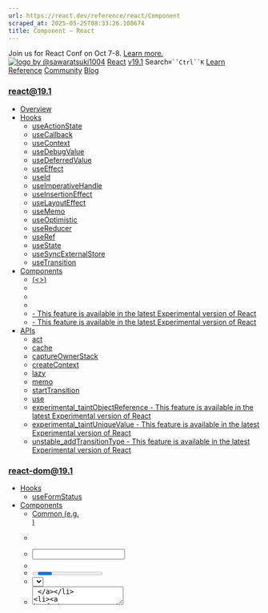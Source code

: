 ```yaml
---
url: https://react.dev/reference/react/Component
scraped_at: 2025-05-25T08:33:26.108674
title: Component – React
---
```


Join us for React Conf on Oct 7-8.
[Learn more.](https://conf.react.dev/)
[![logo by @sawaratsuki1004](https://react.dev/_next/image?url=%2Fimages%2Fuwu.png&w=128&q=75)](https://react.dev/)
[React](https://react.dev/)
[v19.1](https://react.dev/versions)
Search`⌘``Ctrl``K`
[Learn](https://react.dev/learn)
[Reference](https://react.dev/reference/react)
[Community](https://react.dev/community)
[Blog](https://react.dev/blog)
[](https://react.dev/community/translations)
[](https://github.com/facebook/react/releases)
### react@19.1
  * [Overview ](https://react.dev/reference/react "Overview")
  * [Hooks ](https://react.dev/reference/react/hooks "Hooks")
    * [useActionState ](https://react.dev/reference/react/useActionState "useActionState")
    * [useCallback ](https://react.dev/reference/react/useCallback "useCallback")
    * [useContext ](https://react.dev/reference/react/useContext "useContext")
    * [useDebugValue ](https://react.dev/reference/react/useDebugValue "useDebugValue")
    * [useDeferredValue ](https://react.dev/reference/react/useDeferredValue "useDeferredValue")
    * [useEffect ](https://react.dev/reference/react/useEffect "useEffect")
    * [useId ](https://react.dev/reference/react/useId "useId")
    * [useImperativeHandle ](https://react.dev/reference/react/useImperativeHandle "useImperativeHandle")
    * [useInsertionEffect ](https://react.dev/reference/react/useInsertionEffect "useInsertionEffect")
    * [useLayoutEffect ](https://react.dev/reference/react/useLayoutEffect "useLayoutEffect")
    * [useMemo ](https://react.dev/reference/react/useMemo "useMemo")
    * [useOptimistic ](https://react.dev/reference/react/useOptimistic "useOptimistic")
    * [useReducer ](https://react.dev/reference/react/useReducer "useReducer")
    * [useRef ](https://react.dev/reference/react/useRef "useRef")
    * [useState ](https://react.dev/reference/react/useState "useState")
    * [useSyncExternalStore ](https://react.dev/reference/react/useSyncExternalStore "useSyncExternalStore")
    * [useTransition ](https://react.dev/reference/react/useTransition "useTransition")
  * [Components ](https://react.dev/reference/react/components "Components")
    * [<Fragment> (<>) ](https://react.dev/reference/react/Fragment "<Fragment> \(<>\)")
    * [<Profiler> ](https://react.dev/reference/react/Profiler "<Profiler>")
    * [<StrictMode> ](https://react.dev/reference/react/StrictMode "<StrictMode>")
    * [<Suspense> ](https://react.dev/reference/react/Suspense "<Suspense>")
    * [<Activity> - This feature is available in the latest Experimental version of React](https://react.dev/reference/react/Activity "<Activity>")
    * [<ViewTransition> - This feature is available in the latest Experimental version of React](https://react.dev/reference/react/ViewTransition "<ViewTransition>")
  * [APIs ](https://react.dev/reference/react/apis "APIs")
    * [act ](https://react.dev/reference/react/act "act")
    * [cache ](https://react.dev/reference/react/cache "cache")
    * [captureOwnerStack ](https://react.dev/reference/react/captureOwnerStack "captureOwnerStack")
    * [createContext ](https://react.dev/reference/react/createContext "createContext")
    * [lazy ](https://react.dev/reference/react/lazy "lazy")
    * [memo ](https://react.dev/reference/react/memo "memo")
    * [startTransition ](https://react.dev/reference/react/startTransition "startTransition")
    * [use ](https://react.dev/reference/react/use "use")
    * [experimental_taintObjectReference  - This feature is available in the latest Experimental version of React](https://react.dev/reference/react/experimental_taintObjectReference "experimental_taintObjectReference")
    * [experimental_taintUniqueValue  - This feature is available in the latest Experimental version of React](https://react.dev/reference/react/experimental_taintUniqueValue "experimental_taintUniqueValue")
    * [unstable_addTransitionType  - This feature is available in the latest Experimental version of React](https://react.dev/reference/react/addTransitionType "unstable_addTransitionType")
### react-dom@19.1
  * [Hooks ](https://react.dev/reference/react-dom/hooks "Hooks")
    * [useFormStatus ](https://react.dev/reference/react-dom/hooks/useFormStatus "useFormStatus")
  * [Components ](https://react.dev/reference/react-dom/components "Components")
    * [Common (e.g. <div>) ](https://react.dev/reference/react-dom/components/common "Common \(e.g. <div>\)")
    * [<form> ](https://react.dev/reference/react-dom/components/form "<form>")
    * [<input> ](https://react.dev/reference/react-dom/components/input "<input>")
    * [<option> ](https://react.dev/reference/react-dom/components/option "<option>")
    * [<progress> ](https://react.dev/reference/react-dom/components/progress "<progress>")
    * [<select> ](https://react.dev/reference/react-dom/components/select "<select>")
    * [<textarea> ](https://react.dev/reference/react-dom/components/textarea "<textarea>")
    * [<link> ](https://react.dev/reference/react-dom/components/link "<link>")
    * [<meta> ](https://react.dev/reference/react-dom/components/meta "<meta>")
    * [<script> ](https://react.dev/reference/react-dom/components/script "<script>")
    * [<style> ](https://react.dev/reference/react-dom/components/style "<style>")
    * [<title> ](https://react.dev/reference/react-dom/components/title "<title>")
  * [APIs ](https://react.dev/reference/react-dom "APIs")
    * [createPortal ](https://react.dev/reference/react-dom/createPortal "createPortal")
    * [flushSync ](https://react.dev/reference/react-dom/flushSync "flushSync")
    * [preconnect ](https://react.dev/reference/react-dom/preconnect "preconnect")
    * [prefetchDNS ](https://react.dev/reference/react-dom/prefetchDNS "prefetchDNS")
    * [preinit ](https://react.dev/reference/react-dom/preinit "preinit")
    * [preinitModule ](https://react.dev/reference/react-dom/preinitModule "preinitModule")
    * [preload ](https://react.dev/reference/react-dom/preload "preload")
    * [preloadModule ](https://react.dev/reference/react-dom/preloadModule "preloadModule")
  * [Client APIs ](https://react.dev/reference/react-dom/client "Client APIs")
    * [createRoot ](https://react.dev/reference/react-dom/client/createRoot "createRoot")
    * [hydrateRoot ](https://react.dev/reference/react-dom/client/hydrateRoot "hydrateRoot")
  * [Server APIs ](https://react.dev/reference/react-dom/server "Server APIs")
    * [renderToPipeableStream ](https://react.dev/reference/react-dom/server/renderToPipeableStream "renderToPipeableStream")
    * [renderToReadableStream ](https://react.dev/reference/react-dom/server/renderToReadableStream "renderToReadableStream")
    * [renderToStaticMarkup ](https://react.dev/reference/react-dom/server/renderToStaticMarkup "renderToStaticMarkup")
    * [renderToString ](https://react.dev/reference/react-dom/server/renderToString "renderToString")
  * [Static APIs ](https://react.dev/reference/react-dom/static "Static APIs")
    * [prerender ](https://react.dev/reference/react-dom/static/prerender "prerender")
    * [prerenderToNodeStream ](https://react.dev/reference/react-dom/static/prerenderToNodeStream "prerenderToNodeStream")
### Rules of React
  * [Overview ](https://react.dev/reference/rules "Overview")
    * [Components and Hooks must be pure ](https://react.dev/reference/rules/components-and-hooks-must-be-pure "Components and Hooks must be pure")
    * [React calls Components and Hooks ](https://react.dev/reference/rules/react-calls-components-and-hooks "React calls Components and Hooks")
    * [Rules of Hooks ](https://react.dev/reference/rules/rules-of-hooks "Rules of Hooks")
### React Server Components
  * [Server Components ](https://react.dev/reference/rsc/server-components "Server Components")
  * [Server Functions ](https://react.dev/reference/rsc/server-functions "Server Functions")
  * [Directives ](https://react.dev/reference/rsc/directives "Directives")
    * ['use client' ](https://react.dev/reference/rsc/use-client "'use client'")
    * ['use server' ](https://react.dev/reference/rsc/use-server "'use server'")
### Legacy APIs
  * [Legacy React APIs ](https://react.dev/reference/react/legacy "Legacy React APIs")
    * [Children ](https://react.dev/reference/react/Children "Children")
    * [cloneElement ](https://react.dev/reference/react/cloneElement "cloneElement")
    * [Component ](https://react.dev/reference/react/Component "Component")
    * [createElement ](https://react.dev/reference/react/createElement "createElement")
    * [createRef ](https://react.dev/reference/react/createRef "createRef")
    * [forwardRef ](https://react.dev/reference/react/forwardRef "forwardRef")
    * [isValidElement ](https://react.dev/reference/react/isValidElement "isValidElement")
    * [PureComponent ](https://react.dev/reference/react/PureComponent "PureComponent")


Is this page useful?
[API Reference](https://react.dev/reference/react)
[Legacy React APIs](https://react.dev/reference/react/legacy)
# Component[](https://react.dev/reference/react/Component#undefined "Link for this heading")
### Pitfall
We recommend defining components as functions instead of classes. [See how to migrate.](https://react.dev/reference/react/Component#alternatives)
`Component` is the base class for the React components defined as [JavaScript classes.](https://developer.mozilla.org/en-US/docs/Web/JavaScript/Reference/Classes) Class components are still supported by React, but we don’t recommend using them in new code.
```

class Greeting extends Component {
 render() {
  return <h1>Hello, {this.props.name}!</h1>;
 }
}

```

  * [Reference ](https://react.dev/reference/react/Component#reference)
    * [`Component` ](https://react.dev/reference/react/Component#component)
    * [`context` ](https://react.dev/reference/react/Component#context)
    * [`props` ](https://react.dev/reference/react/Component#props)
    * [`state` ](https://react.dev/reference/react/Component#state)
    * [`constructor(props)` ](https://react.dev/reference/react/Component#constructor)
    * [`componentDidCatch(error, info)` ](https://react.dev/reference/react/Component#componentdidcatch)
    * [`componentDidMount()` ](https://react.dev/reference/react/Component#componentdidmount)
    * [`componentDidUpdate(prevProps, prevState, snapshot?)` ](https://react.dev/reference/react/Component#componentdidupdate)
    * [`componentWillMount()` ](https://react.dev/reference/react/Component#componentwillmount)
    * [`componentWillReceiveProps(nextProps)` ](https://react.dev/reference/react/Component#componentwillreceiveprops)
    * [`componentWillUpdate(nextProps, nextState)` ](https://react.dev/reference/react/Component#componentwillupdate)
    * [`componentWillUnmount()` ](https://react.dev/reference/react/Component#componentwillunmount)
    * [`forceUpdate(callback?)` ](https://react.dev/reference/react/Component#forceupdate)
    * [`getSnapshotBeforeUpdate(prevProps, prevState)` ](https://react.dev/reference/react/Component#getsnapshotbeforeupdate)
    * [`render()` ](https://react.dev/reference/react/Component#render)
    * [`setState(nextState, callback?)` ](https://react.dev/reference/react/Component#setstate)
    * [`shouldComponentUpdate(nextProps, nextState, nextContext)` ](https://react.dev/reference/react/Component#shouldcomponentupdate)
    * [`UNSAFE_componentWillMount()` ](https://react.dev/reference/react/Component#unsafe_componentwillmount)
    * [`UNSAFE_componentWillReceiveProps(nextProps, nextContext)` ](https://react.dev/reference/react/Component#unsafe_componentwillreceiveprops)
    * [`UNSAFE_componentWillUpdate(nextProps, nextState)` ](https://react.dev/reference/react/Component#unsafe_componentwillupdate)
    * [`static contextType` ](https://react.dev/reference/react/Component#static-contexttype)
    * [`static defaultProps` ](https://react.dev/reference/react/Component#static-defaultprops)
    * [`static getDerivedStateFromError(error)` ](https://react.dev/reference/react/Component#static-getderivedstatefromerror)
    * [`static getDerivedStateFromProps(props, state)` ](https://react.dev/reference/react/Component#static-getderivedstatefromprops)
  * [Usage ](https://react.dev/reference/react/Component#usage)
    * [Defining a class component ](https://react.dev/reference/react/Component#defining-a-class-component)
    * [Adding state to a class component ](https://react.dev/reference/react/Component#adding-state-to-a-class-component)
    * [Adding lifecycle methods to a class component ](https://react.dev/reference/react/Component#adding-lifecycle-methods-to-a-class-component)
    * [Catching rendering errors with an error boundary ](https://react.dev/reference/react/Component#catching-rendering-errors-with-an-error-boundary)
  * [Alternatives ](https://react.dev/reference/react/Component#alternatives)
    * [Migrating a simple component from a class to a function ](https://react.dev/reference/react/Component#migrating-a-simple-component-from-a-class-to-a-function)
    * [Migrating a component with state from a class to a function ](https://react.dev/reference/react/Component#migrating-a-component-with-state-from-a-class-to-a-function)
    * [Migrating a component with lifecycle methods from a class to a function ](https://react.dev/reference/react/Component#migrating-a-component-with-lifecycle-methods-from-a-class-to-a-function)
    * [Migrating a component with context from a class to a function ](https://react.dev/reference/react/Component#migrating-a-component-with-context-from-a-class-to-a-function)


## Reference [](https://react.dev/reference/react/Component#reference "Link for Reference ")
### `Component` [](https://react.dev/reference/react/Component#component "Link for this heading")
To define a React component as a class, extend the built-in `Component` class and define a [`render` method:](https://react.dev/reference/react/Component#render)
```

import { Component } from 'react';
class Greeting extends Component {
 render() {
  return <h1>Hello, {this.props.name}!</h1>;
 }
}

```

Only the `render` method is required, other methods are optional.
[See more examples below.](https://react.dev/reference/react/Component#usage)
### `context` [](https://react.dev/reference/react/Component#context "Link for this heading")
The [context](https://react.dev/learn/passing-data-deeply-with-context) of a class component is available as `this.context`. It is only available if you specify _which_ context you want to receive using [`static contextType`](https://react.dev/reference/react/Component#static-contexttype).
A class component can only read one context at a time.
```

class Button extends Component {
 static contextType = ThemeContext;
 render() {
  const theme = this.context;
  const className = 'button-' + theme;
  return (
   <button className={className}>
    {this.props.children}
   </button>
  );
 }
}

```

### Note
Reading `this.context` in class components is equivalent to [`useContext`](https://react.dev/reference/react/useContext) in function components.
[See how to migrate.](https://react.dev/reference/react/Component#migrating-a-component-with-context-from-a-class-to-a-function)
### `props` [](https://react.dev/reference/react/Component#props "Link for this heading")
The props passed to a class component are available as `this.props`.
```

class Greeting extends Component {
 render() {
  return <h1>Hello, {this.props.name}!</h1>;
 }
}
<Greeting name="Taylor" />

```

### Note
Reading `this.props` in class components is equivalent to [declaring props](https://react.dev/learn/passing-props-to-a-component#step-2-read-props-inside-the-child-component) in function components.
[See how to migrate.](https://react.dev/reference/react/Component#migrating-a-simple-component-from-a-class-to-a-function)
### `state` [](https://react.dev/reference/react/Component#state "Link for this heading")
The state of a class component is available as `this.state`. The `state` field must be an object. Do not mutate the state directly. If you wish to change the state, call `setState` with the new state.
```

class Counter extends Component {
 state = {
  age: 42,
 };
 handleAgeChange = () => {
  this.setState({
   age: this.state.age + 1 
  });
 };
 render() {
  return (
   <>
    <button onClick={this.handleAgeChange}>
    Increment age
    </button>
    <p>You are {this.state.age}.</p>
   </>
  );
 }
}

```

### Note
Defining `state` in class components is equivalent to calling [`useState`](https://react.dev/reference/react/useState) in function components.
[See how to migrate.](https://react.dev/reference/react/Component#migrating-a-component-with-state-from-a-class-to-a-function)
### `constructor(props)` [](https://react.dev/reference/react/Component#constructor "Link for this heading")
The [constructor](https://developer.mozilla.org/en-US/docs/Web/JavaScript/Reference/Classes/constructor) runs before your class component _mounts_ (gets added to the screen). Typically, a constructor is only used for two purposes in React. It lets you declare state and [bind](https://developer.mozilla.org/en-US/docs/Web/JavaScript/Reference/Global_objects/Function/bind) your class methods to the class instance:
```

class Counter extends Component {
 constructor(props) {
  super(props);
  this.state = { counter: 0 };
  this.handleClick = this.handleClick.bind(this);
 }
 handleClick() {
  // ...
 }

```

If you use modern JavaScript syntax, constructors are rarely needed. Instead, you can rewrite this code above using the [public class field syntax](https://developer.mozilla.org/en-US/docs/Web/JavaScript/Reference/Classes/Public_class_fields) which is supported both by modern browsers and tools like [Babel:](https://babeljs.io/)
```

class Counter extends Component {
 state = { counter: 0 };
 handleClick = () => {
  // ...
 }

```

A constructor should not contain any side effects or subscriptions.
#### Parameters [](https://react.dev/reference/react/Component#constructor-parameters "Link for Parameters ")
  * `props`: The component’s initial props.


#### Returns [](https://react.dev/reference/react/Component#constructor-returns "Link for Returns ")
`constructor` should not return anything.
#### Caveats [](https://react.dev/reference/react/Component#constructor-caveats "Link for Caveats ")
  * Do not run any side effects or subscriptions in the constructor. Instead, use [`componentDidMount`](https://react.dev/reference/react/Component#componentdidmount) for that.
  * Inside a constructor, you need to call `super(props)` before any other statement. If you don’t do that, `this.props` will be `undefined` while the constructor runs, which can be confusing and cause bugs.
  * Constructor is the only place where you can assign [`this.state`](https://react.dev/reference/react/Component#state) directly. In all other methods, you need to use [`this.setState()`](https://react.dev/reference/react/Component#setstate) instead. Do not call `setState` in the constructor.
  * When you use [server rendering,](https://react.dev/reference/react-dom/server) the constructor will run on the server too, followed by the [`render`](https://react.dev/reference/react/Component#render) method. However, lifecycle methods like `componentDidMount` or `componentWillUnmount` will not run on the server.
  * When [Strict Mode](https://react.dev/reference/react/StrictMode) is on, React will call `constructor` twice in development and then throw away one of the instances. This helps you notice the accidental side effects that need to be moved out of the `constructor`.


### Note
There is no exact equivalent for `constructor` in function components. To declare state in a function component, call [`useState`.](https://react.dev/reference/react/useState) To avoid recalculating the initial state, [pass a function to `useState`.](https://react.dev/reference/react/useState#avoiding-recreating-the-initial-state)
### `componentDidCatch(error, info)` [](https://react.dev/reference/react/Component#componentdidcatch "Link for this heading")
If you define `componentDidCatch`, React will call it when some child component (including distant children) throws an error during rendering. This lets you log that error to an error reporting service in production.
Typically, it is used together with [`static getDerivedStateFromError`](https://react.dev/reference/react/Component#static-getderivedstatefromerror) which lets you update state in response to an error and display an error message to the user. A component with these methods is called an _error boundary._
[See an example.](https://react.dev/reference/react/Component#catching-rendering-errors-with-an-error-boundary)
#### Parameters [](https://react.dev/reference/react/Component#componentdidcatch-parameters "Link for Parameters ")
  * `error`: The error that was thrown. In practice, it will usually be an instance of [`Error`](https://developer.mozilla.org/en-US/docs/Web/JavaScript/Reference/Global_Objects/Error) but this is not guaranteed because JavaScript allows to [`throw`](https://developer.mozilla.org/en-US/docs/Web/JavaScript/Reference/Statements/throw) any value, including strings or even `null`.
  * `info`: An object containing additional information about the error. Its `componentStack` field contains a stack trace with the component that threw, as well as the names and source locations of all its parent components. In production, the component names will be minified. If you set up production error reporting, you can decode the component stack using sourcemaps the same way as you would do for regular JavaScript error stacks.


#### Returns [](https://react.dev/reference/react/Component#componentdidcatch-returns "Link for Returns ")
`componentDidCatch` should not return anything.
#### Caveats [](https://react.dev/reference/react/Component#componentdidcatch-caveats "Link for Caveats ")
  * In the past, it was common to call `setState` inside `componentDidCatch` in order to update the UI and display the fallback error message. This is deprecated in favor of defining [`static getDerivedStateFromError`.](https://react.dev/reference/react/Component#static-getderivedstatefromerror)
  * Production and development builds of React slightly differ in the way `componentDidCatch` handles errors. In development, the errors will bubble up to `window`, which means that any `window.onerror` or `window.addEventListener('error', callback)` will intercept the errors that have been caught by `componentDidCatch`. In production, instead, the errors will not bubble up, which means any ancestor error handler will only receive errors not explicitly caught by `componentDidCatch`.


### Note
There is no direct equivalent for `componentDidCatch` in function components yet. If you’d like to avoid creating class components, write a single `ErrorBoundary` component like above and use it throughout your app. Alternatively, you can use the [`react-error-boundary`](https://github.com/bvaughn/react-error-boundary) package which does that for you.
### `componentDidMount()` [](https://react.dev/reference/react/Component#componentdidmount "Link for this heading")
If you define the `componentDidMount` method, React will call it when your component is added _(mounted)_ to the screen. This is a common place to start data fetching, set up subscriptions, or manipulate the DOM nodes.
If you implement `componentDidMount`, you usually need to implement other lifecycle methods to avoid bugs. For example, if `componentDidMount` reads some state or props, you also have to implement [`componentDidUpdate`](https://react.dev/reference/react/Component#componentdidupdate) to handle their changes, and [`componentWillUnmount`](https://react.dev/reference/react/Component#componentwillunmount) to clean up whatever `componentDidMount` was doing.
```

class ChatRoom extends Component {
 state = {
  serverUrl: 'https://localhost:1234'
 };
 componentDidMount() {
  this.setupConnection();
 }
 componentDidUpdate(prevProps, prevState) {
  if (
   this.props.roomId !== prevProps.roomId ||
   this.state.serverUrl !== prevState.serverUrl
  ) {
   this.destroyConnection();
   this.setupConnection();
  }
 }
 componentWillUnmount() {
  this.destroyConnection();
 }
 // ...
}

```

[See more examples.](https://react.dev/reference/react/Component#adding-lifecycle-methods-to-a-class-component)
#### Parameters [](https://react.dev/reference/react/Component#componentdidmount-parameters "Link for Parameters ")
`componentDidMount` does not take any parameters.
#### Returns [](https://react.dev/reference/react/Component#componentdidmount-returns "Link for Returns ")
`componentDidMount` should not return anything.
#### Caveats [](https://react.dev/reference/react/Component#componentdidmount-caveats "Link for Caveats ")
  * When [Strict Mode](https://react.dev/reference/react/StrictMode) is on, in development React will call `componentDidMount`, then immediately call [`componentWillUnmount`,](https://react.dev/reference/react/Component#componentwillunmount) and then call `componentDidMount` again. This helps you notice if you forgot to implement `componentWillUnmount` or if its logic doesn’t fully “mirror” what `componentDidMount` does.
  * Although you may call [`setState`](https://react.dev/reference/react/Component#setstate) immediately in `componentDidMount`, it’s best to avoid that when you can. It will trigger an extra rendering, but it will happen before the browser updates the screen. This guarantees that even though the [`render`](https://react.dev/reference/react/Component#render) will be called twice in this case, the user won’t see the intermediate state. Use this pattern with caution because it often causes performance issues. In most cases, you should be able to assign the initial state in the [`constructor`](https://react.dev/reference/react/Component#constructor) instead. It can, however, be necessary for cases like modals and tooltips when you need to measure a DOM node before rendering something that depends on its size or position.


### Note
For many use cases, defining `componentDidMount`, `componentDidUpdate`, and `componentWillUnmount` together in class components is equivalent to calling [`useEffect`](https://react.dev/reference/react/useEffect) in function components. In the rare cases where it’s important for the code to run before browser paint, [`useLayoutEffect`](https://react.dev/reference/react/useLayoutEffect) is a closer match.
[See how to migrate.](https://react.dev/reference/react/Component#migrating-a-component-with-lifecycle-methods-from-a-class-to-a-function)
### `componentDidUpdate(prevProps, prevState, snapshot?)` [](https://react.dev/reference/react/Component#componentdidupdate "Link for this heading")
If you define the `componentDidUpdate` method, React will call it immediately after your component has been re-rendered with updated props or state. This method is not called for the initial render.
You can use it to manipulate the DOM after an update. This is also a common place to do network requests as long as you compare the current props to previous props (e.g. a network request may not be necessary if the props have not changed). Typically, you’d use it together with [`componentDidMount`](https://react.dev/reference/react/Component#componentdidmount) and [`componentWillUnmount`:](https://react.dev/reference/react/Component#componentwillunmount)
```

class ChatRoom extends Component {
 state = {
  serverUrl: 'https://localhost:1234'
 };
 componentDidMount() {
  this.setupConnection();
 }
 componentDidUpdate(prevProps, prevState) {
  if (
   this.props.roomId !== prevProps.roomId ||
   this.state.serverUrl !== prevState.serverUrl
  ) {
   this.destroyConnection();
   this.setupConnection();
  }
 }
 componentWillUnmount() {
  this.destroyConnection();
 }
 // ...
}

```

[See more examples.](https://react.dev/reference/react/Component#adding-lifecycle-methods-to-a-class-component)
#### Parameters [](https://react.dev/reference/react/Component#componentdidupdate-parameters "Link for Parameters ")
  * `prevProps`: Props before the update. Compare `prevProps` to [`this.props`](https://react.dev/reference/react/Component#props) to determine what changed.
  * `prevState`: State before the update. Compare `prevState` to [`this.state`](https://react.dev/reference/react/Component#state) to determine what changed.
  * `snapshot`: If you implemented [`getSnapshotBeforeUpdate`](https://react.dev/reference/react/Component#getsnapshotbeforeupdate), `snapshot` will contain the value you returned from that method. Otherwise, it will be `undefined`.


#### Returns [](https://react.dev/reference/react/Component#componentdidupdate-returns "Link for Returns ")
`componentDidUpdate` should not return anything.
#### Caveats [](https://react.dev/reference/react/Component#componentdidupdate-caveats "Link for Caveats ")
  * `componentDidUpdate` will not get called if [`shouldComponentUpdate`](https://react.dev/reference/react/Component#shouldcomponentupdate) is defined and returns `false`.
  * The logic inside `componentDidUpdate` should usually be wrapped in conditions comparing `this.props` with `prevProps`, and `this.state` with `prevState`. Otherwise, there’s a risk of creating infinite loops.
  * Although you may call [`setState`](https://react.dev/reference/react/Component#setstate) immediately in `componentDidUpdate`, it’s best to avoid that when you can. It will trigger an extra rendering, but it will happen before the browser updates the screen. This guarantees that even though the [`render`](https://react.dev/reference/react/Component#render) will be called twice in this case, the user won’t see the intermediate state. This pattern often causes performance issues, but it may be necessary for rare cases like modals and tooltips when you need to measure a DOM node before rendering something that depends on its size or position.


### Note
For many use cases, defining `componentDidMount`, `componentDidUpdate`, and `componentWillUnmount` together in class components is equivalent to calling [`useEffect`](https://react.dev/reference/react/useEffect) in function components. In the rare cases where it’s important for the code to run before browser paint, [`useLayoutEffect`](https://react.dev/reference/react/useLayoutEffect) is a closer match.
[See how to migrate.](https://react.dev/reference/react/Component#migrating-a-component-with-lifecycle-methods-from-a-class-to-a-function)
### `componentWillMount()` [](https://react.dev/reference/react/Component#componentwillmount "Link for this heading")
### Deprecated
This API has been renamed from `componentWillMount` to [`UNSAFE_componentWillMount`.](https://react.dev/reference/react/Component#unsafe_componentwillmount) The old name has been deprecated. In a future major version of React, only the new name will work.
Run the [`rename-unsafe-lifecycles` codemod](https://github.com/reactjs/react-codemod#rename-unsafe-lifecycles) to automatically update your components.
### `componentWillReceiveProps(nextProps)` [](https://react.dev/reference/react/Component#componentwillreceiveprops "Link for this heading")
### Deprecated
This API has been renamed from `componentWillReceiveProps` to [`UNSAFE_componentWillReceiveProps`.](https://react.dev/reference/react/Component#unsafe_componentwillreceiveprops) The old name has been deprecated. In a future major version of React, only the new name will work.
Run the [`rename-unsafe-lifecycles` codemod](https://github.com/reactjs/react-codemod#rename-unsafe-lifecycles) to automatically update your components.
### `componentWillUpdate(nextProps, nextState)` [](https://react.dev/reference/react/Component#componentwillupdate "Link for this heading")
### Deprecated
This API has been renamed from `componentWillUpdate` to [`UNSAFE_componentWillUpdate`.](https://react.dev/reference/react/Component#unsafe_componentwillupdate) The old name has been deprecated. In a future major version of React, only the new name will work.
Run the [`rename-unsafe-lifecycles` codemod](https://github.com/reactjs/react-codemod#rename-unsafe-lifecycles) to automatically update your components.
### `componentWillUnmount()` [](https://react.dev/reference/react/Component#componentwillunmount "Link for this heading")
If you define the `componentWillUnmount` method, React will call it before your component is removed _(unmounted)_ from the screen. This is a common place to cancel data fetching or remove subscriptions.
The logic inside `componentWillUnmount` should “mirror” the logic inside [`componentDidMount`.](https://react.dev/reference/react/Component#componentdidmount) For example, if `componentDidMount` sets up a subscription, `componentWillUnmount` should clean up that subscription. If the cleanup logic in your `componentWillUnmount` reads some props or state, you will usually also need to implement [`componentDidUpdate`](https://react.dev/reference/react/Component#componentdidupdate) to clean up resources (such as subscriptions) corresponding to the old props and state.
```

class ChatRoom extends Component {
 state = {
  serverUrl: 'https://localhost:1234'
 };
 componentDidMount() {
  this.setupConnection();
 }
 componentDidUpdate(prevProps, prevState) {
  if (
   this.props.roomId !== prevProps.roomId ||
   this.state.serverUrl !== prevState.serverUrl
  ) {
   this.destroyConnection();
   this.setupConnection();
  }
 }
 componentWillUnmount() {
  this.destroyConnection();
 }
 // ...
}

```

[See more examples.](https://react.dev/reference/react/Component#adding-lifecycle-methods-to-a-class-component)
#### Parameters [](https://react.dev/reference/react/Component#componentwillunmount-parameters "Link for Parameters ")
`componentWillUnmount` does not take any parameters.
#### Returns [](https://react.dev/reference/react/Component#componentwillunmount-returns "Link for Returns ")
`componentWillUnmount` should not return anything.
#### Caveats [](https://react.dev/reference/react/Component#componentwillunmount-caveats "Link for Caveats ")
  * When [Strict Mode](https://react.dev/reference/react/StrictMode) is on, in development React will call [`componentDidMount`,](https://react.dev/reference/react/Component#componentdidmount) then immediately call `componentWillUnmount`, and then call `componentDidMount` again. This helps you notice if you forgot to implement `componentWillUnmount` or if its logic doesn’t fully “mirror” what `componentDidMount` does.


### Note
For many use cases, defining `componentDidMount`, `componentDidUpdate`, and `componentWillUnmount` together in class components is equivalent to calling [`useEffect`](https://react.dev/reference/react/useEffect) in function components. In the rare cases where it’s important for the code to run before browser paint, [`useLayoutEffect`](https://react.dev/reference/react/useLayoutEffect) is a closer match.
[See how to migrate.](https://react.dev/reference/react/Component#migrating-a-component-with-lifecycle-methods-from-a-class-to-a-function)
### `forceUpdate(callback?)` [](https://react.dev/reference/react/Component#forceupdate "Link for this heading")
Forces a component to re-render.
Usually, this is not necessary. If your component’s [`render`](https://react.dev/reference/react/Component#render) method only reads from [`this.props`](https://react.dev/reference/react/Component#props), [`this.state`](https://react.dev/reference/react/Component#state), or [`this.context`,](https://react.dev/reference/react/Component#context) it will re-render automatically when you call [`setState`](https://react.dev/reference/react/Component#setstate) inside your component or one of its parents. However, if your component’s `render` method reads directly from an external data source, you have to tell React to update the user interface when that data source changes. That’s what `forceUpdate` lets you do.
Try to avoid all uses of `forceUpdate` and only read from `this.props` and `this.state` in `render`.
#### Parameters [](https://react.dev/reference/react/Component#forceupdate-parameters "Link for Parameters ")
  * **optional** `callback` If specified, React will call the `callback` you’ve provided after the update is committed.


#### Returns [](https://react.dev/reference/react/Component#forceupdate-returns "Link for Returns ")
`forceUpdate` does not return anything.
#### Caveats [](https://react.dev/reference/react/Component#forceupdate-caveats "Link for Caveats ")
  * If you call `forceUpdate`, React will re-render without calling [`shouldComponentUpdate`.](https://react.dev/reference/react/Component#shouldcomponentupdate)


### Note
Reading an external data source and forcing class components to re-render in response to its changes with `forceUpdate` has been superseded by [`useSyncExternalStore`](https://react.dev/reference/react/useSyncExternalStore) in function components.
### `getSnapshotBeforeUpdate(prevProps, prevState)` [](https://react.dev/reference/react/Component#getsnapshotbeforeupdate "Link for this heading")
If you implement `getSnapshotBeforeUpdate`, React will call it immediately before React updates the DOM. It enables your component to capture some information from the DOM (e.g. scroll position) before it is potentially changed. Any value returned by this lifecycle method will be passed as a parameter to [`componentDidUpdate`.](https://react.dev/reference/react/Component#componentdidupdate)
For example, you can use it in a UI like a chat thread that needs to preserve its scroll position during updates:
```

class ScrollingList extends React.Component {
 constructor(props) {
  super(props);
  this.listRef = React.createRef();
 }
 getSnapshotBeforeUpdate(prevProps, prevState) {
  // Are we adding new items to the list?
  // Capture the scroll position so we can adjust scroll later.
  if (prevProps.list.length < this.props.list.length) {
   const list = this.listRef.current;
   return list.scrollHeight - list.scrollTop;
  }
  return null;
 }
 componentDidUpdate(prevProps, prevState, snapshot) {
  // If we have a snapshot value, we've just added new items.
  // Adjust scroll so these new items don't push the old ones out of view.
  // (snapshot here is the value returned from getSnapshotBeforeUpdate)
  if (snapshot !== null) {
   const list = this.listRef.current;
   list.scrollTop = list.scrollHeight - snapshot;
  }
 }
 render() {
  return (
   <div ref={this.listRef}>{/* ...contents... */}</div>
  );
 }
}

```

In the above example, it is important to read the `scrollHeight` property directly in `getSnapshotBeforeUpdate`. It is not safe to read it in [`render`](https://react.dev/reference/react/Component#render), [`UNSAFE_componentWillReceiveProps`](https://react.dev/reference/react/Component#unsafe_componentwillreceiveprops), or [`UNSAFE_componentWillUpdate`](https://react.dev/reference/react/Component#unsafe_componentwillupdate) because there is a potential time gap between these methods getting called and React updating the DOM.
#### Parameters [](https://react.dev/reference/react/Component#getsnapshotbeforeupdate-parameters "Link for Parameters ")
  * `prevProps`: Props before the update. Compare `prevProps` to [`this.props`](https://react.dev/reference/react/Component#props) to determine what changed.
  * `prevState`: State before the update. Compare `prevState` to [`this.state`](https://react.dev/reference/react/Component#state) to determine what changed.


#### Returns [](https://react.dev/reference/react/Component#getsnapshotbeforeupdate-returns "Link for Returns ")
You should return a snapshot value of any type that you’d like, or `null`. The value you returned will be passed as the third argument to [`componentDidUpdate`.](https://react.dev/reference/react/Component#componentdidupdate)
#### Caveats [](https://react.dev/reference/react/Component#getsnapshotbeforeupdate-caveats "Link for Caveats ")
  * `getSnapshotBeforeUpdate` will not get called if [`shouldComponentUpdate`](https://react.dev/reference/react/Component#shouldcomponentupdate) is defined and returns `false`.


### Note
At the moment, there is no equivalent to `getSnapshotBeforeUpdate` for function components. This use case is very uncommon, but if you have the need for it, for now you’ll have to write a class component.
### `render()` [](https://react.dev/reference/react/Component#render "Link for this heading")
The `render` method is the only required method in a class component.
The `render` method should specify what you want to appear on the screen, for example:
```

import { Component } from 'react';
class Greeting extends Component {
 render() {
  return <h1>Hello, {this.props.name}!</h1>;
 }
}

```

React may call `render` at any moment, so you shouldn’t assume that it runs at a particular time. Usually, the `render` method should return a piece of [JSX](https://react.dev/learn/writing-markup-with-jsx), but a few [other return types](https://react.dev/reference/react/Component#render-returns) (like strings) are supported. To calculate the returned JSX, the `render` method can read [`this.props`](https://react.dev/reference/react/Component#props), [`this.state`](https://react.dev/reference/react/Component#state), and [`this.context`](https://react.dev/reference/react/Component#context).
You should write the `render` method as a pure function, meaning that it should return the same result if props, state, and context are the same. It also shouldn’t contain side effects (like setting up subscriptions) or interact with the browser APIs. Side effects should happen either in event handlers or methods like [`componentDidMount`.](https://react.dev/reference/react/Component#componentdidmount)
#### Parameters [](https://react.dev/reference/react/Component#render-parameters "Link for Parameters ")
`render` does not take any parameters.
#### Returns [](https://react.dev/reference/react/Component#render-returns "Link for Returns ")
`render` can return any valid React node. This includes React elements such as `<div />`, strings, numbers, [portals](https://react.dev/reference/react-dom/createPortal), empty nodes (`null`, `undefined`, `true`, and `false`), and arrays of React nodes.
#### Caveats [](https://react.dev/reference/react/Component#render-caveats "Link for Caveats ")
  * `render` should be written as a pure function of props, state, and context. It should not have side effects.
  * `render` will not get called if [`shouldComponentUpdate`](https://react.dev/reference/react/Component#shouldcomponentupdate) is defined and returns `false`.
  * When [Strict Mode](https://react.dev/reference/react/StrictMode) is on, React will call `render` twice in development and then throw away one of the results. This helps you notice the accidental side effects that need to be moved out of the `render` method.
  * There is no one-to-one correspondence between the `render` call and the subsequent `componentDidMount` or `componentDidUpdate` call. Some of the `render` call results may be discarded by React when it’s beneficial.


### `setState(nextState, callback?)` [](https://react.dev/reference/react/Component#setstate "Link for this heading")
Call `setState` to update the state of your React component.
```

class Form extends Component {
 state = {
  name: 'Taylor',
 };
 handleNameChange = (e) => {
  const newName = e.target.value;
  this.setState({
   name: newName
  });
 }
 render() {
  return (
   <>
    <input value={this.state.name} onChange={this.handleNameChange} />
    <p>Hello, {this.state.name}.</p>
   </>
  );
 }
}

```

`setState` enqueues changes to the component state. It tells React that this component and its children need to re-render with the new state. This is the main way you’ll update the user interface in response to interactions.
### Pitfall
Calling `setState` **does not** change the current state in the already executing code:
```

function handleClick() {
 console.log(this.state.name); // "Taylor"
 this.setState({
  name: 'Robin'
 });
 console.log(this.state.name); // Still "Taylor"!
}

```

It only affects what `this.state` will return starting from the _next_ render.
You can also pass a function to `setState`. It lets you update state based on the previous state:
```

 handleIncreaseAge = () => {
  this.setState(prevState => {
   return {
    age: prevState.age + 1
   };
  });
 }

```

You don’t have to do this, but it’s handy if you want to update state multiple times during the same event.
#### Parameters [](https://react.dev/reference/react/Component#setstate-parameters "Link for Parameters ")
  * `nextState`: Either an object or a function.
    * If you pass an object as `nextState`, it will be shallowly merged into `this.state`.
    * If you pass a function as `nextState`, it will be treated as an _updater function_. It must be pure, should take the pending state and props as arguments, and should return the object to be shallowly merged into `this.state`. React will put your updater function in a queue and re-render your component. During the next render, React will calculate the next state by applying all of the queued updaters to the previous state.
  * **optional** `callback`: If specified, React will call the `callback` you’ve provided after the update is committed.


#### Returns [](https://react.dev/reference/react/Component#setstate-returns "Link for Returns ")
`setState` does not return anything.
#### Caveats [](https://react.dev/reference/react/Component#setstate-caveats "Link for Caveats ")
  * Think of `setState` as a _request_ rather than an immediate command to update the component. When multiple components update their state in response to an event, React will batch their updates and re-render them together in a single pass at the end of the event. In the rare case that you need to force a particular state update to be applied synchronously, you may wrap it in [`flushSync`,](https://react.dev/reference/react-dom/flushSync) but this may hurt performance.
  * `setState` does not update `this.state` immediately. This makes reading `this.state` right after calling `setState` a potential pitfall. Instead, use [`componentDidUpdate`](https://react.dev/reference/react/Component#componentdidupdate) or the setState `callback` argument, either of which are guaranteed to fire after the update has been applied. If you need to set the state based on the previous state, you can pass a function to `nextState` as described above.


### Note
Calling `setState` in class components is similar to calling a [`set` function](https://react.dev/reference/react/useState#setstate) in function components.
[See how to migrate.](https://react.dev/reference/react/Component#migrating-a-component-with-state-from-a-class-to-a-function)
### `shouldComponentUpdate(nextProps, nextState, nextContext)` [](https://react.dev/reference/react/Component#shouldcomponentupdate "Link for this heading")
If you define `shouldComponentUpdate`, React will call it to determine whether a re-render can be skipped.
If you are confident you want to write it by hand, you may compare `this.props` with `nextProps` and `this.state` with `nextState` and return `false` to tell React the update can be skipped.
```

class Rectangle extends Component {
 state = {
  isHovered: false
 };
 shouldComponentUpdate(nextProps, nextState) {
  if (
   nextProps.position.x === this.props.position.x &&
   nextProps.position.y === this.props.position.y &&
   nextProps.size.width === this.props.size.width &&
   nextProps.size.height === this.props.size.height &&
   nextState.isHovered === this.state.isHovered
  ) {
   // Nothing has changed, so a re-render is unnecessary
   return false;
  }
  return true;
 }
 // ...
}

```

React calls `shouldComponentUpdate` before rendering when new props or state are being received. Defaults to `true`. This method is not called for the initial render or when [`forceUpdate`](https://react.dev/reference/react/Component#forceupdate) is used.
#### Parameters [](https://react.dev/reference/react/Component#shouldcomponentupdate-parameters "Link for Parameters ")
  * `nextProps`: The next props that the component is about to render with. Compare `nextProps` to [`this.props`](https://react.dev/reference/react/Component#props) to determine what changed.
  * `nextState`: The next state that the component is about to render with. Compare `nextState` to [`this.state`](https://react.dev/reference/react/Component#props) to determine what changed.
  * `nextContext`: The next context that the component is about to render with. Compare `nextContext` to [`this.context`](https://react.dev/reference/react/Component#context) to determine what changed. Only available if you specify [`static contextType`](https://react.dev/reference/react/Component#static-contexttype).


#### Returns [](https://react.dev/reference/react/Component#shouldcomponentupdate-returns "Link for Returns ")
Return `true` if you want the component to re-render. That’s the default behavior.
Return `false` to tell React that re-rendering can be skipped.
#### Caveats [](https://react.dev/reference/react/Component#shouldcomponentupdate-caveats "Link for Caveats ")
  * This method _only_ exists as a performance optimization. If your component breaks without it, fix that first.
  * Consider using [`PureComponent`](https://react.dev/reference/react/PureComponent) instead of writing `shouldComponentUpdate` by hand. `PureComponent` shallowly compares props and state, and reduces the chance that you’ll skip a necessary update.
  * We do not recommend doing deep equality checks or using `JSON.stringify` in `shouldComponentUpdate`. It makes performance unpredictable and dependent on the data structure of every prop and state. In the best case, you risk introducing multi-second stalls to your application, and in the worst case you risk crashing it.
  * Returning `false` does not prevent child components from re-rendering when _their_ state changes.
  * Returning `false` does not _guarantee_ that the component will not re-render. React will use the return value as a hint but it may still choose to re-render your component if it makes sense to do for other reasons.


### Note
Optimizing class components with `shouldComponentUpdate` is similar to optimizing function components with [`memo`.](https://react.dev/reference/react/memo) Function components also offer more granular optimization with [`useMemo`.](https://react.dev/reference/react/useMemo)
### `UNSAFE_componentWillMount()` [](https://react.dev/reference/react/Component#unsafe_componentwillmount "Link for this heading")
If you define `UNSAFE_componentWillMount`, React will call it immediately after the [`constructor`.](https://react.dev/reference/react/Component#constructor) It only exists for historical reasons and should not be used in any new code. Instead, use one of the alternatives:
  * To initialize state, declare [`state`](https://react.dev/reference/react/Component#state) as a class field or set `this.state` inside the [`constructor`.](https://react.dev/reference/react/Component#constructor)
  * If you need to run a side effect or set up a subscription, move that logic to [`componentDidMount`](https://react.dev/reference/react/Component#componentdidmount) instead.


[See examples of migrating away from unsafe lifecycles.](https://legacy.reactjs.org/blog/2018/03/27/update-on-async-rendering.html#examples)
#### Parameters [](https://react.dev/reference/react/Component#unsafe_componentwillmount-parameters "Link for Parameters ")
`UNSAFE_componentWillMount` does not take any parameters.
#### Returns [](https://react.dev/reference/react/Component#unsafe_componentwillmount-returns "Link for Returns ")
`UNSAFE_componentWillMount` should not return anything.
#### Caveats [](https://react.dev/reference/react/Component#unsafe_componentwillmount-caveats "Link for Caveats ")
  * `UNSAFE_componentWillMount` will not get called if the component implements [`static getDerivedStateFromProps`](https://react.dev/reference/react/Component#static-getderivedstatefromprops) or [`getSnapshotBeforeUpdate`.](https://react.dev/reference/react/Component#getsnapshotbeforeupdate)
  * Despite its naming, `UNSAFE_componentWillMount` does not guarantee that the component _will_ get mounted if your app uses modern React features like [`Suspense`.](https://react.dev/reference/react/Suspense) If a render attempt is suspended (for example, because the code for some child component has not loaded yet), React will throw the in-progress tree away and attempt to construct the component from scratch during the next attempt. This is why this method is “unsafe”. Code that relies on mounting (like adding a subscription) should go into [`componentDidMount`.](https://react.dev/reference/react/Component#componentdidmount)
  * `UNSAFE_componentWillMount` is the only lifecycle method that runs during [server rendering.](https://react.dev/reference/react-dom/server) For all practical purposes, it is identical to [`constructor`,](https://react.dev/reference/react/Component#constructor) so you should use the `constructor` for this type of logic instead.


### Note
Calling [`setState`](https://react.dev/reference/react/Component#setstate) inside `UNSAFE_componentWillMount` in a class component to initialize state is equivalent to passing that state as the initial state to [`useState`](https://react.dev/reference/react/useState) in a function component.
### `UNSAFE_componentWillReceiveProps(nextProps, nextContext)` [](https://react.dev/reference/react/Component#unsafe_componentwillreceiveprops "Link for this heading")
If you define `UNSAFE_componentWillReceiveProps`, React will call it when the component receives new props. It only exists for historical reasons and should not be used in any new code. Instead, use one of the alternatives:
  * If you need to **run a side effect** (for example, fetch data, run an animation, or reinitialize a subscription) in response to prop changes, move that logic to [`componentDidUpdate`](https://react.dev/reference/react/Component#componentdidupdate) instead.
  * If you need to **avoid re-computing some data only when a prop changes,** use a [memoization helper](https://legacy.reactjs.org/blog/2018/06/07/you-probably-dont-need-derived-state.html#what-about-memoization) instead.
  * If you need to **“reset” some state when a prop changes,** consider either making a component [fully controlled](https://legacy.reactjs.org/blog/2018/06/07/you-probably-dont-need-derived-state.html#recommendation-fully-controlled-component) or [fully uncontrolled with a key](https://legacy.reactjs.org/blog/2018/06/07/you-probably-dont-need-derived-state.html#recommendation-fully-uncontrolled-component-with-a-key) instead.
  * If you need to **“adjust” some state when a prop changes,** check whether you can compute all the necessary information from props alone during rendering. If you can’t, use [`static getDerivedStateFromProps`](https://react.dev/reference/react/Component#static-getderivedstatefromprops) instead.


[See examples of migrating away from unsafe lifecycles.](https://legacy.reactjs.org/blog/2018/03/27/update-on-async-rendering.html#updating-state-based-on-props)
#### Parameters [](https://react.dev/reference/react/Component#unsafe_componentwillreceiveprops-parameters "Link for Parameters ")
  * `nextProps`: The next props that the component is about to receive from its parent component. Compare `nextProps` to [`this.props`](https://react.dev/reference/react/Component#props) to determine what changed.
  * `nextContext`: The next context that the component is about to receive from the closest provider. Compare `nextContext` to [`this.context`](https://react.dev/reference/react/Component#context) to determine what changed. Only available if you specify [`static contextType`](https://react.dev/reference/react/Component#static-contexttype).


#### Returns [](https://react.dev/reference/react/Component#unsafe_componentwillreceiveprops-returns "Link for Returns ")
`UNSAFE_componentWillReceiveProps` should not return anything.
#### Caveats [](https://react.dev/reference/react/Component#unsafe_componentwillreceiveprops-caveats "Link for Caveats ")
  * `UNSAFE_componentWillReceiveProps` will not get called if the component implements [`static getDerivedStateFromProps`](https://react.dev/reference/react/Component#static-getderivedstatefromprops) or [`getSnapshotBeforeUpdate`.](https://react.dev/reference/react/Component#getsnapshotbeforeupdate)
  * Despite its naming, `UNSAFE_componentWillReceiveProps` does not guarantee that the component _will_ receive those props if your app uses modern React features like [`Suspense`.](https://react.dev/reference/react/Suspense) If a render attempt is suspended (for example, because the code for some child component has not loaded yet), React will throw the in-progress tree away and attempt to construct the component from scratch during the next attempt. By the time of the next render attempt, the props might be different. This is why this method is “unsafe”. Code that should run only for committed updates (like resetting a subscription) should go into [`componentDidUpdate`.](https://react.dev/reference/react/Component#componentdidupdate)
  * `UNSAFE_componentWillReceiveProps` does not mean that the component has received _different_ props than the last time. You need to compare `nextProps` and `this.props` yourself to check if something changed.
  * React doesn’t call `UNSAFE_componentWillReceiveProps` with initial props during mounting. It only calls this method if some of component’s props are going to be updated. For example, calling [`setState`](https://react.dev/reference/react/Component#setstate) doesn’t generally trigger `UNSAFE_componentWillReceiveProps` inside the same component.


### Note
Calling [`setState`](https://react.dev/reference/react/Component#setstate) inside `UNSAFE_componentWillReceiveProps` in a class component to “adjust” state is equivalent to [calling the `set` function from `useState` during rendering](https://react.dev/reference/react/useState#storing-information-from-previous-renders) in a function component.
### `UNSAFE_componentWillUpdate(nextProps, nextState)` [](https://react.dev/reference/react/Component#unsafe_componentwillupdate "Link for this heading")
If you define `UNSAFE_componentWillUpdate`, React will call it before rendering with the new props or state. It only exists for historical reasons and should not be used in any new code. Instead, use one of the alternatives:
  * If you need to run a side effect (for example, fetch data, run an animation, or reinitialize a subscription) in response to prop or state changes, move that logic to [`componentDidUpdate`](https://react.dev/reference/react/Component#componentdidupdate) instead.
  * If you need to read some information from the DOM (for example, to save the current scroll position) so that you can use it in [`componentDidUpdate`](https://react.dev/reference/react/Component#componentdidupdate) later, read it inside [`getSnapshotBeforeUpdate`](https://react.dev/reference/react/Component#getsnapshotbeforeupdate) instead.


[See examples of migrating away from unsafe lifecycles.](https://legacy.reactjs.org/blog/2018/03/27/update-on-async-rendering.html#examples)
#### Parameters [](https://react.dev/reference/react/Component#unsafe_componentwillupdate-parameters "Link for Parameters ")
  * `nextProps`: The next props that the component is about to render with. Compare `nextProps` to [`this.props`](https://react.dev/reference/react/Component#props) to determine what changed.
  * `nextState`: The next state that the component is about to render with. Compare `nextState` to [`this.state`](https://react.dev/reference/react/Component#state) to determine what changed.


#### Returns [](https://react.dev/reference/react/Component#unsafe_componentwillupdate-returns "Link for Returns ")
`UNSAFE_componentWillUpdate` should not return anything.
#### Caveats [](https://react.dev/reference/react/Component#unsafe_componentwillupdate-caveats "Link for Caveats ")
  * `UNSAFE_componentWillUpdate` will not get called if [`shouldComponentUpdate`](https://react.dev/reference/react/Component#shouldcomponentupdate) is defined and returns `false`.
  * `UNSAFE_componentWillUpdate` will not get called if the component implements [`static getDerivedStateFromProps`](https://react.dev/reference/react/Component#static-getderivedstatefromprops) or [`getSnapshotBeforeUpdate`.](https://react.dev/reference/react/Component#getsnapshotbeforeupdate)
  * It’s not supported to call [`setState`](https://react.dev/reference/react/Component#setstate) (or any method that leads to `setState` being called, like dispatching a Redux action) during `componentWillUpdate`.
  * Despite its naming, `UNSAFE_componentWillUpdate` does not guarantee that the component _will_ update if your app uses modern React features like [`Suspense`.](https://react.dev/reference/react/Suspense) If a render attempt is suspended (for example, because the code for some child component has not loaded yet), React will throw the in-progress tree away and attempt to construct the component from scratch during the next attempt. By the time of the next render attempt, the props and state might be different. This is why this method is “unsafe”. Code that should run only for committed updates (like resetting a subscription) should go into [`componentDidUpdate`.](https://react.dev/reference/react/Component#componentdidupdate)
  * `UNSAFE_componentWillUpdate` does not mean that the component has received _different_ props or state than the last time. You need to compare `nextProps` with `this.props` and `nextState` with `this.state` yourself to check if something changed.
  * React doesn’t call `UNSAFE_componentWillUpdate` with initial props and state during mounting.


### Note
There is no direct equivalent to `UNSAFE_componentWillUpdate` in function components.
### `static contextType` [](https://react.dev/reference/react/Component#static-contexttype "Link for this heading")
If you want to read [`this.context`](https://react.dev/reference/react/Component#context-instance-field) from your class component, you must specify which context it needs to read. The context you specify as the `static contextType` must be a value previously created by [`createContext`.](https://react.dev/reference/react/createContext)
```

class Button extends Component {
 static contextType = ThemeContext;
 render() {
  const theme = this.context;
  const className = 'button-' + theme;
  return (
   <button className={className}>
    {this.props.children}
   </button>
  );
 }
}

```

### Note
Reading `this.context` in class components is equivalent to [`useContext`](https://react.dev/reference/react/useContext) in function components.
[See how to migrate.](https://react.dev/reference/react/Component#migrating-a-component-with-context-from-a-class-to-a-function)
### `static defaultProps` [](https://react.dev/reference/react/Component#static-defaultprops "Link for this heading")
You can define `static defaultProps` to set the default props for the class. They will be used for `undefined` and missing props, but not for `null` props.
For example, here is how you define that the `color` prop should default to `'blue'`:
```

class Button extends Component {
 static defaultProps = {
  color: 'blue'
 };
 render() {
  return <button className={this.props.color}>click me</button>;
 }
}

```

If the `color` prop is not provided or is `undefined`, it will be set by default to `'blue'`:
```

<>
 {/* this.props.color is "blue" */}
 <Button />
 {/* this.props.color is "blue" */}
 <Button color={undefined} />
 {/* this.props.color is null */}
 <Button color={null} />
 {/* this.props.color is "red" */}
 <Button color="red" />
</>

```

### Note
Defining `defaultProps` in class components is similar to using [default values](https://react.dev/learn/passing-props-to-a-component#specifying-a-default-value-for-a-prop) in function components.
### `static getDerivedStateFromError(error)` [](https://react.dev/reference/react/Component#static-getderivedstatefromerror "Link for this heading")
If you define `static getDerivedStateFromError`, React will call it when a child component (including distant children) throws an error during rendering. This lets you display an error message instead of clearing the UI.
Typically, it is used together with [`componentDidCatch`](https://react.dev/reference/react/Component#componentdidcatch) which lets you send the error report to some analytics service. A component with these methods is called an _error boundary._
[See an example.](https://react.dev/reference/react/Component#catching-rendering-errors-with-an-error-boundary)
#### Parameters [](https://react.dev/reference/react/Component#static-getderivedstatefromerror-parameters "Link for Parameters ")
  * `error`: The error that was thrown. In practice, it will usually be an instance of [`Error`](https://developer.mozilla.org/en-US/docs/Web/JavaScript/Reference/Global_Objects/Error) but this is not guaranteed because JavaScript allows to [`throw`](https://developer.mozilla.org/en-US/docs/Web/JavaScript/Reference/Statements/throw) any value, including strings or even `null`.


#### Returns [](https://react.dev/reference/react/Component#static-getderivedstatefromerror-returns "Link for Returns ")
`static getDerivedStateFromError` should return the state telling the component to display the error message.
#### Caveats [](https://react.dev/reference/react/Component#static-getderivedstatefromerror-caveats "Link for Caveats ")
  * `static getDerivedStateFromError` should be a pure function. If you want to perform a side effect (for example, to call an analytics service), you need to also implement [`componentDidCatch`.](https://react.dev/reference/react/Component#componentdidcatch)


### Note
There is no direct equivalent for `static getDerivedStateFromError` in function components yet. If you’d like to avoid creating class components, write a single `ErrorBoundary` component like above and use it throughout your app. Alternatively, use the [`react-error-boundary`](https://github.com/bvaughn/react-error-boundary) package which does that.
### `static getDerivedStateFromProps(props, state)` [](https://react.dev/reference/react/Component#static-getderivedstatefromprops "Link for this heading")
If you define `static getDerivedStateFromProps`, React will call it right before calling [`render`,](https://react.dev/reference/react/Component#render) both on the initial mount and on subsequent updates. It should return an object to update the state, or `null` to update nothing.
This method exists for [rare use cases](https://legacy.reactjs.org/blog/2018/06/07/you-probably-dont-need-derived-state.html#when-to-use-derived-state) where the state depends on changes in props over time. For example, this `Form` component resets the `email` state when the `userID` prop changes:
```

class Form extends Component {
 state = {
  email: this.props.defaultEmail,
  prevUserID: this.props.userID
 };
 static getDerivedStateFromProps(props, state) {
  // Any time the current user changes,
  // Reset any parts of state that are tied to that user.
  // In this simple example, that's just the email.
  if (props.userID !== state.prevUserID) {
   return {
    prevUserID: props.userID,
    email: props.defaultEmail
   };
  }
  return null;
 }
 // ...
}

```

Note that this pattern requires you to keep a previous value of the prop (like `userID`) in state (like `prevUserID`).
### Pitfall
Deriving state leads to verbose code and makes your components difficult to think about. [Make sure you’re familiar with simpler alternatives:](https://legacy.reactjs.org/blog/2018/06/07/you-probably-dont-need-derived-state.html)
  * If you need to **perform a side effect** (for example, data fetching or an animation) in response to a change in props, use [`componentDidUpdate`](https://react.dev/reference/react/Component#componentdidupdate) method instead.
  * If you want to **re-compute some data only when a prop changes,** [use a memoization helper instead.](https://legacy.reactjs.org/blog/2018/06/07/you-probably-dont-need-derived-state.html#what-about-memoization)
  * If you want to **“reset” some state when a prop changes,** consider either making a component [fully controlled](https://legacy.reactjs.org/blog/2018/06/07/you-probably-dont-need-derived-state.html#recommendation-fully-controlled-component) or [fully uncontrolled with a key](https://legacy.reactjs.org/blog/2018/06/07/you-probably-dont-need-derived-state.html#recommendation-fully-uncontrolled-component-with-a-key) instead.


#### Parameters [](https://react.dev/reference/react/Component#static-getderivedstatefromprops-parameters "Link for Parameters ")
  * `props`: The next props that the component is about to render with.
  * `state`: The next state that the component is about to render with.


#### Returns [](https://react.dev/reference/react/Component#static-getderivedstatefromprops-returns "Link for Returns ")
`static getDerivedStateFromProps` return an object to update the state, or `null` to update nothing.
#### Caveats [](https://react.dev/reference/react/Component#static-getderivedstatefromprops-caveats "Link for Caveats ")
  * This method is fired on _every_ render, regardless of the cause. This is different from [`UNSAFE_componentWillReceiveProps`](https://react.dev/reference/react/Component#unsafe_cmoponentwillreceiveprops), which only fires when the parent causes a re-render and not as a result of a local `setState`.
  * This method doesn’t have access to the component instance. If you’d like, you can reuse some code between `static getDerivedStateFromProps` and the other class methods by extracting pure functions of the component props and state outside the class definition.


### Note
Implementing `static getDerivedStateFromProps` in a class component is equivalent to [calling the `set` function from `useState` during rendering](https://react.dev/reference/react/useState#storing-information-from-previous-renders) in a function component.
## Usage [](https://react.dev/reference/react/Component#usage "Link for Usage ")
### Defining a class component [](https://react.dev/reference/react/Component#defining-a-class-component "Link for Defining a class component ")
To define a React component as a class, extend the built-in `Component` class and define a [`render` method:](https://react.dev/reference/react/Component#render)
```

import { Component } from 'react';
class Greeting extends Component {
 render() {
  return <h1>Hello, {this.props.name}!</h1>;
 }
}

```

React will call your [`render`](https://react.dev/reference/react/Component#render) method whenever it needs to figure out what to display on the screen. Usually, you will return some [JSX](https://react.dev/learn/writing-markup-with-jsx) from it. Your `render` method should be a [pure function:](https://en.wikipedia.org/wiki/Pure_function) it should only calculate the JSX.
Similarly to [function components,](https://react.dev/learn/your-first-component#defining-a-component) a class component can [receive information by props](https://react.dev/learn/your-first-component#defining-a-component) from its parent component. However, the syntax for reading props is different. For example, if the parent component renders `<Greeting name="Taylor" />`, then you can read the `name` prop from [`this.props`](https://react.dev/reference/react/Component#props), like `this.props.name`:
App.js
App.js
Download ResetFork
```
import { Component } from 'react';
class Greeting extends Component {
 render() {
  return <h1>Hello, {this.props.name}!</h1>;
 }
}
export default function App() {
 return (
  <>
   <Greeting name="Sara" />
   <Greeting name="Cahal" />
   <Greeting name="Edite" />
  </>
 );
}

```

Show more
Note that Hooks (functions starting with `use`, like [`useState`](https://react.dev/reference/react/useState)) are not supported inside class components.
### Pitfall
We recommend defining components as functions instead of classes. [See how to migrate.](https://react.dev/reference/react/Component#migrating-a-simple-component-from-a-class-to-a-function)
### Adding state to a class component [](https://react.dev/reference/react/Component#adding-state-to-a-class-component "Link for Adding state to a class component ")
To add [state](https://react.dev/learn/state-a-components-memory) to a class, assign an object to a property called [`state`](https://react.dev/reference/react/Component#state). To update state, call [`this.setState`](https://react.dev/reference/react/Component#setstate).
App.js
App.js
Download ResetFork
```
import { Component } from 'react';
export default class Counter extends Component {
 state = {
  name: 'Taylor',
  age: 42,
 };
 handleNameChange = (e) => {
  this.setState({
   name: e.target.value
  });
 }
 handleAgeChange = () => {
  this.setState({
   age: this.state.age + 1 
  });
 };
 render() {
  return (
   <>
    <input
     value={this.state.name}
     onChange={this.handleNameChange}
    />
    <button onClick={this.handleAgeChange}>
     Increment age
    </button>
    <p>Hello, {this.state.name}. You are {this.state.age}.</p>
   </>
  );
 }
}

```

Show more
### Pitfall
We recommend defining components as functions instead of classes. [See how to migrate.](https://react.dev/reference/react/Component#migrating-a-component-with-state-from-a-class-to-a-function)
### Adding lifecycle methods to a class component [](https://react.dev/reference/react/Component#adding-lifecycle-methods-to-a-class-component "Link for Adding lifecycle methods to a class component ")
There are a few special methods you can define on your class.
If you define the [`componentDidMount`](https://react.dev/reference/react/Component#componentdidmount) method, React will call it when your component is added _(mounted)_ to the screen. React will call [`componentDidUpdate`](https://react.dev/reference/react/Component#componentdidupdate) after your component re-renders due to changed props or state. React will call [`componentWillUnmount`](https://react.dev/reference/react/Component#componentwillunmount) after your component has been removed _(unmounted)_ from the screen.
If you implement `componentDidMount`, you usually need to implement all three lifecycles to avoid bugs. For example, if `componentDidMount` reads some state or props, you also have to implement `componentDidUpdate` to handle their changes, and `componentWillUnmount` to clean up whatever `componentDidMount` was doing.
For example, this `ChatRoom` component keeps a chat connection synchronized with props and state:
App.jsChatRoom.jschat.js
ChatRoom.js
ResetFork
```
import { Component } from 'react';
import { createConnection } from './chat.js';
export default class ChatRoom extends Component {
 state = {
  serverUrl: 'https://localhost:1234'
 };
 componentDidMount() {
  this.setupConnection();
 }
 componentDidUpdate(prevProps, prevState) {
  if (
   this.props.roomId !== prevProps.roomId ||
   this.state.serverUrl !== prevState.serverUrl
  ) {
   this.destroyConnection();
   this.setupConnection();
  }
 }
 componentWillUnmount() {
  this.destroyConnection();
 }
 setupConnection() {
  this.connection = createConnection(
   this.state.serverUrl,
   this.props.roomId
  );
  this.connection.connect();  
 }
 destroyConnection() {
  this.connection.disconnect();
  this.connection = null;
 }
 render() {
  return (
   <>
    <label>
     Server URL:{' '}
     <input
      value={this.state.serverUrl}
      onChange={e => {
       this.setState({
        serverUrl: e.target.value
       });
      }}
     />
    </label>
    <h1>Welcome to the {this.props.roomId} room!</h1>
   </>
  );
 }
}

```

Show more
Note that in development when [Strict Mode](https://react.dev/reference/react/StrictMode) is on, React will call `componentDidMount`, immediately call `componentWillUnmount`, and then call `componentDidMount` again. This helps you notice if you forgot to implement `componentWillUnmount` or if its logic doesn’t fully “mirror” what `componentDidMount` does.
### Pitfall
We recommend defining components as functions instead of classes. [See how to migrate.](https://react.dev/reference/react/Component#migrating-a-component-with-lifecycle-methods-from-a-class-to-a-function)
### Catching rendering errors with an error boundary [](https://react.dev/reference/react/Component#catching-rendering-errors-with-an-error-boundary "Link for Catching rendering errors with an error boundary ")
By default, if your application throws an error during rendering, React will remove its UI from the screen. To prevent this, you can wrap a part of your UI into an _error boundary_. An error boundary is a special component that lets you display some fallback UI instead of the part that crashed—for example, an error message.
To implement an error boundary component, you need to provide [`static getDerivedStateFromError`](https://react.dev/reference/react/Component#static-getderivedstatefromerror) which lets you update state in response to an error and display an error message to the user. You can also optionally implement [`componentDidCatch`](https://react.dev/reference/react/Component#componentdidcatch) to add some extra logic, for example, to log the error to an analytics service.
With [`captureOwnerStack`](https://react.dev/reference/react/captureOwnerStack) you can include the Owner Stack during development.
```

import * as React from 'react';
class ErrorBoundary extends React.Component {
 constructor(props) {
  super(props);
  this.state = { hasError: false };
 }
 static getDerivedStateFromError(error) {
  // Update state so the next render will show the fallback UI.
  return { hasError: true };
 }
 componentDidCatch(error, info) {
  logErrorToMyService(
   error,
   // Example "componentStack":
   //  in ComponentThatThrows (created by App)
   //  in ErrorBoundary (created by App)
   //  in div (created by App)
   //  in App
   info.componentStack,
   // Warning: `captureOwnerStack` is not available in production.
   React.captureOwnerStack(),
  );
 }
 render() {
  if (this.state.hasError) {
   // You can render any custom fallback UI
   return this.props.fallback;
  }
  return this.props.children;
 }
}

```

Then you can wrap a part of your component tree with it:
```

<ErrorBoundary fallback={<p>Something went wrong</p>}>
 <Profile />
</ErrorBoundary>

```

If `Profile` or its child component throws an error, `ErrorBoundary` will “catch” that error, display a fallback UI with the error message you’ve provided, and send a production error report to your error reporting service.
You don’t need to wrap every component into a separate error boundary. When you think about the [granularity of error boundaries,](https://www.brandondail.com/posts/fault-tolerance-react) consider where it makes sense to display an error message. For example, in a messaging app, it makes sense to place an error boundary around the list of conversations. It also makes sense to place one around every individual message. However, it wouldn’t make sense to place a boundary around every avatar.
### Note
There is currently no way to write an error boundary as a function component. However, you don’t have to write the error boundary class yourself. For example, you can use [`react-error-boundary`](https://github.com/bvaughn/react-error-boundary) instead.
## Alternatives [](https://react.dev/reference/react/Component#alternatives "Link for Alternatives ")
### Migrating a simple component from a class to a function [](https://react.dev/reference/react/Component#migrating-a-simple-component-from-a-class-to-a-function "Link for Migrating a simple component from a class to a function ")
Typically, you will [define components as functions](https://react.dev/learn/your-first-component#defining-a-component) instead.
For example, suppose you’re converting this `Greeting` class component to a function:
App.js
App.js
Download ResetFork
```
import { Component } from 'react';
class Greeting extends Component {
 render() {
  return <h1>Hello, {this.props.name}!</h1>;
 }
}
export default function App() {
 return (
  <>
   <Greeting name="Sara" />
   <Greeting name="Cahal" />
   <Greeting name="Edite" />
  </>
 );
}

```

Show more
Define a function called `Greeting`. This is where you will move the body of your `render` function.
```

function Greeting() {
 // ... move the code from the render method here ...
}

```

Instead of `this.props.name`, define the `name` prop [using the destructuring syntax](https://react.dev/learn/passing-props-to-a-component) and read it directly:
```

function Greeting({ name }) {
 return <h1>Hello, {name}!</h1>;
}

```

Here is a complete example:
App.js
App.js
Download ResetFork
```
function Greeting({ name }) {
 return <h1>Hello, {name}!</h1>;
}
export default function App() {
 return (
  <>
   <Greeting name="Sara" />
   <Greeting name="Cahal" />
   <Greeting name="Edite" />
  </>
 );
}

```

### Migrating a component with state from a class to a function [](https://react.dev/reference/react/Component#migrating-a-component-with-state-from-a-class-to-a-function "Link for Migrating a component with state from a class to a function ")
Suppose you’re converting this `Counter` class component to a function:
App.js
App.js
Download ResetFork
```
import { Component } from 'react';
export default class Counter extends Component {
 state = {
  name: 'Taylor',
  age: 42,
 };
 handleNameChange = (e) => {
  this.setState({
   name: e.target.value
  });
 }
 handleAgeChange = (e) => {
  this.setState({
   age: this.state.age + 1 
  });
 };
 render() {
  return (
   <>
    <input
     value={this.state.name}
     onChange={this.handleNameChange}
    />
    <button onClick={this.handleAgeChange}>
     Increment age
    </button>
    <p>Hello, {this.state.name}. You are {this.state.age}.</p>
   </>
  );
 }
}

```

Show more
Start by declaring a function with the necessary [state variables:](https://react.dev/reference/react/useState#adding-state-to-a-component)
```

import { useState } from 'react';
function Counter() {
 const [name, setName] = useState('Taylor');
 const [age, setAge] = useState(42);
 // ...

```

Next, convert the event handlers:
```

function Counter() {
 const [name, setName] = useState('Taylor');
 const [age, setAge] = useState(42);
 function handleNameChange(e) {
  setName(e.target.value);
 }
 function handleAgeChange() {
  setAge(age + 1);
 }
 // ...

```

Finally, replace all references starting with `this` with the variables and functions you defined in your component. For example, replace `this.state.age` with `age`, and replace `this.handleNameChange` with `handleNameChange`.
Here is a fully converted component:
App.js
App.js
Download ResetFork
```
import { useState } from 'react';
export default function Counter() {
 const [name, setName] = useState('Taylor');
 const [age, setAge] = useState(42);
 function handleNameChange(e) {
  setName(e.target.value);
 }
 function handleAgeChange() {
  setAge(age + 1);
 }
 return (
  <>
   <input
    value={name}
    onChange={handleNameChange}
   />
   <button onClick={handleAgeChange}>
    Increment age
   </button>
   <p>Hello, {name}. You are {age}.</p>
  </>
 )
}

```

Show more
### Migrating a component with lifecycle methods from a class to a function [](https://react.dev/reference/react/Component#migrating-a-component-with-lifecycle-methods-from-a-class-to-a-function "Link for Migrating a component with lifecycle methods from a class to a function ")
Suppose you’re converting this `ChatRoom` class component with lifecycle methods to a function:
App.jsChatRoom.jschat.js
ChatRoom.js
ResetFork
```
import { Component } from 'react';
import { createConnection } from './chat.js';
export default class ChatRoom extends Component {
 state = {
  serverUrl: 'https://localhost:1234'
 };
 componentDidMount() {
  this.setupConnection();
 }
 componentDidUpdate(prevProps, prevState) {
  if (
   this.props.roomId !== prevProps.roomId ||
   this.state.serverUrl !== prevState.serverUrl
  ) {
   this.destroyConnection();
   this.setupConnection();
  }
 }
 componentWillUnmount() {
  this.destroyConnection();
 }
 setupConnection() {
  this.connection = createConnection(
   this.state.serverUrl,
   this.props.roomId
  );
  this.connection.connect();  
 }
 destroyConnection() {
  this.connection.disconnect();
  this.connection = null;
 }
 render() {
  return (
   <>
    <label>
     Server URL:{' '}
     <input
      value={this.state.serverUrl}
      onChange={e => {
       this.setState({
        serverUrl: e.target.value
       });
      }}
     />
    </label>
    <h1>Welcome to the {this.props.roomId} room!</h1>
   </>
  );
 }
}

```

Show more
First, verify that your [`componentWillUnmount`](https://react.dev/reference/react/Component#componentwillunmount) does the opposite of [`componentDidMount`.](https://react.dev/reference/react/Component#componentdidmount) In the above example, that’s true: it disconnects the connection that `componentDidMount` sets up. If such logic is missing, add it first.
Next, verify that your [`componentDidUpdate`](https://react.dev/reference/react/Component#componentdidupdate) method handles changes to any props and state you’re using in `componentDidMount`. In the above example, `componentDidMount` calls `setupConnection` which reads `this.state.serverUrl` and `this.props.roomId`. This is why `componentDidUpdate` checks whether `this.state.serverUrl` and `this.props.roomId` have changed, and resets the connection if they did. If your `componentDidUpdate` logic is missing or doesn’t handle changes to all relevant props and state, fix that first.
In the above example, the logic inside the lifecycle methods connects the component to a system outside of React (a chat server). To connect a component to an external system, [describe this logic as a single Effect:](https://react.dev/reference/react/useEffect#connecting-to-an-external-system)
```

import { useState, useEffect } from 'react';
function ChatRoom({ roomId }) {
 const [serverUrl, setServerUrl] = useState('https://localhost:1234');
 useEffect(() => {
  const connection = createConnection(serverUrl, roomId);
  connection.connect();
  return () => {
   connection.disconnect();
  };
 }, [serverUrl, roomId]);
 // ...
}

```

This [`useEffect`](https://react.dev/reference/react/useEffect) call is equivalent to the logic in the lifecycle methods above. If your lifecycle methods do multiple unrelated things, [split them into multiple independent Effects.](https://react.dev/learn/removing-effect-dependencies#is-your-effect-doing-several-unrelated-things) Here is a complete example you can play with:
App.jsChatRoom.jschat.js
ChatRoom.js
ResetFork
```
import { useState, useEffect } from 'react';
import { createConnection } from './chat.js';
export default function ChatRoom({ roomId }) {
 const [serverUrl, setServerUrl] = useState('https://localhost:1234');
 useEffect(() => {
  const connection = createConnection(serverUrl, roomId);
  connection.connect();
  return () => {
   connection.disconnect();
  };
 }, [roomId, serverUrl]);
 return (
  <>
   <label>
    Server URL:{' '}
    <input
     value={serverUrl}
     onChange={e => setServerUrl(e.target.value)}
    />
   </label>
   <h1>Welcome to the {roomId} room!</h1>
  </>
 );
}

```

Show more
### Note
If your component does not synchronize with any external systems, [you might not need an Effect.](https://react.dev/learn/you-might-not-need-an-effect)
### Migrating a component with context from a class to a function [](https://react.dev/reference/react/Component#migrating-a-component-with-context-from-a-class-to-a-function "Link for Migrating a component with context from a class to a function ")
In this example, the `Panel` and `Button` class components read [context](https://react.dev/learn/passing-data-deeply-with-context) from [`this.context`:](https://react.dev/reference/react/Component#context)
App.js
App.js
Download ResetFork
```
import { createContext, Component } from 'react';
const ThemeContext = createContext(null);
class Panel extends Component {
 static contextType = ThemeContext;
 render() {
  const theme = this.context;
  const className = 'panel-' + theme;
  return (
   <section className={className}>
    <h1>{this.props.title}</h1>
    {this.props.children}
   </section>
  );  
 }
}
class Button extends Component {
 static contextType = ThemeContext;
 render() {
  const theme = this.context;
  const className = 'button-' + theme;
  return (
   <button className={className}>
    {this.props.children}
   </button>
  );
 }
}
function Form() {
 return (
  <Panel title="Welcome">
   <Button>Sign up</Button>
   <Button>Log in</Button>
  </Panel>
 );
}
export default function MyApp() {
 return (
  <ThemeContext.Provider value="dark">
   <Form />
  </ThemeContext.Provider>
 )
}

```

Show more
When you convert them to function components, replace `this.context` with [`useContext`](https://react.dev/reference/react/useContext) calls:
App.js
App.js
Download ResetFork
```
import { createContext, useContext } from 'react';
const ThemeContext = createContext(null);
function Panel({ title, children }) {
 const theme = useContext(ThemeContext);
 const className = 'panel-' + theme;
 return (
  <section className={className}>
   <h1>{title}</h1>
   {children}
  </section>
 )
}
function Button({ children }) {
 const theme = useContext(ThemeContext);
 const className = 'button-' + theme;
 return (
  <button className={className}>
   {children}
  </button>
 );
}
function Form() {
 return (
  <Panel title="Welcome">
   <Button>Sign up</Button>
   <Button>Log in</Button>
  </Panel>
 );
}
export default function MyApp() {
 return (
  <ThemeContext.Provider value="dark">
   <Form />
  </ThemeContext.Provider>
 )
}

```

Show more
[PreviouscloneElement](https://react.dev/reference/react/cloneElement)[NextcreateElement](https://react.dev/reference/react/createElement)
[](https://opensource.fb.com/)
Copyright © Meta Platforms, Inc
no uwu plz
uwu?
Logo by[@sawaratsuki1004](https://twitter.com/sawaratsuki1004)
[Learn React](https://react.dev/learn)
[Quick Start](https://react.dev/learn)
[Installation](https://react.dev/learn/installation)
[Describing the UI](https://react.dev/learn/describing-the-ui)
[Adding Interactivity](https://react.dev/learn/adding-interactivity)
[Managing State](https://react.dev/learn/managing-state)
[Escape Hatches](https://react.dev/learn/escape-hatches)
[API Reference](https://react.dev/reference/react)
[React APIs](https://react.dev/reference/react)
[React DOM APIs](https://react.dev/reference/react-dom)
[Community](https://react.dev/community)
[Code of Conduct](https://github.com/facebook/react/blob/main/CODE_OF_CONDUCT.md)
[Meet the Team](https://react.dev/community/team)
[Docs Contributors](https://react.dev/community/docs-contributors)
[Acknowledgements](https://react.dev/community/acknowledgements)
More
[Blog](https://react.dev/blog)
[React Native](https://reactnative.dev/)
[Privacy](https://opensource.facebook.com/legal/privacy)
[Terms](https://opensource.fb.com/legal/terms/)
[](https://www.facebook.com/react)[](https://twitter.com/reactjs)[](https://bsky.app/profile/react.dev)[](https://github.com/facebook/react)
## On this page
  * [Overview](https://react.dev/reference/react/Component)
  * [Reference ](https://react.dev/reference/react/Component#reference)
  * [`Component` ](https://react.dev/reference/react/Component#component)
  * [`context` ](https://react.dev/reference/react/Component#context)
  * [`props` ](https://react.dev/reference/react/Component#props)
  * [`state` ](https://react.dev/reference/react/Component#state)
  * [`constructor(props)` ](https://react.dev/reference/react/Component#constructor)
  * [`componentDidCatch(error, info)` ](https://react.dev/reference/react/Component#componentdidcatch)
  * [`componentDidMount()` ](https://react.dev/reference/react/Component#componentdidmount)
  * [`componentDidUpdate(prevProps, prevState, snapshot?)` ](https://react.dev/reference/react/Component#componentdidupdate)
  * [`componentWillMount()` ](https://react.dev/reference/react/Component#componentwillmount)
  * [`componentWillReceiveProps(nextProps)` ](https://react.dev/reference/react/Component#componentwillreceiveprops)
  * [`componentWillUpdate(nextProps, nextState)` ](https://react.dev/reference/react/Component#componentwillupdate)
  * [`componentWillUnmount()` ](https://react.dev/reference/react/Component#componentwillunmount)
  * [`forceUpdate(callback?)` ](https://react.dev/reference/react/Component#forceupdate)
  * [`getSnapshotBeforeUpdate(prevProps, prevState)` ](https://react.dev/reference/react/Component#getsnapshotbeforeupdate)
  * [`render()` ](https://react.dev/reference/react/Component#render)
  * [`setState(nextState, callback?)` ](https://react.dev/reference/react/Component#setstate)
  * [`shouldComponentUpdate(nextProps, nextState, nextContext)` ](https://react.dev/reference/react/Component#shouldcomponentupdate)
  * [`UNSAFE_componentWillMount()` ](https://react.dev/reference/react/Component#unsafe_componentwillmount)
  * [`UNSAFE_componentWillReceiveProps(nextProps, nextContext)` ](https://react.dev/reference/react/Component#unsafe_componentwillreceiveprops)
  * [`UNSAFE_componentWillUpdate(nextProps, nextState)` ](https://react.dev/reference/react/Component#unsafe_componentwillupdate)
  * [`static contextType` ](https://react.dev/reference/react/Component#static-contexttype)
  * [`static defaultProps` ](https://react.dev/reference/react/Component#static-defaultprops)
  * [`static getDerivedStateFromError(error)` ](https://react.dev/reference/react/Component#static-getderivedstatefromerror)
  * [`static getDerivedStateFromProps(props, state)` ](https://react.dev/reference/react/Component#static-getderivedstatefromprops)
  * [Usage ](https://react.dev/reference/react/Component#usage)
  * [Defining a class component ](https://react.dev/reference/react/Component#defining-a-class-component)
  * [Adding state to a class component ](https://react.dev/reference/react/Component#adding-state-to-a-class-component)
  * [Adding lifecycle methods to a class component ](https://react.dev/reference/react/Component#adding-lifecycle-methods-to-a-class-component)
  * [Catching rendering errors with an error boundary ](https://react.dev/reference/react/Component#catching-rendering-errors-with-an-error-boundary)
  * [Alternatives ](https://react.dev/reference/react/Component#alternatives)
  * [Migrating a simple component from a class to a function ](https://react.dev/reference/react/Component#migrating-a-simple-component-from-a-class-to-a-function)
  * [Migrating a component with state from a class to a function ](https://react.dev/reference/react/Component#migrating-a-component-with-state-from-a-class-to-a-function)
  * [Migrating a component with lifecycle methods from a class to a function ](https://react.dev/reference/react/Component#migrating-a-component-with-lifecycle-methods-from-a-class-to-a-function)
  * [Migrating a component with context from a class to a function ](https://react.dev/reference/react/Component#migrating-a-component-with-context-from-a-class-to-a-function)



